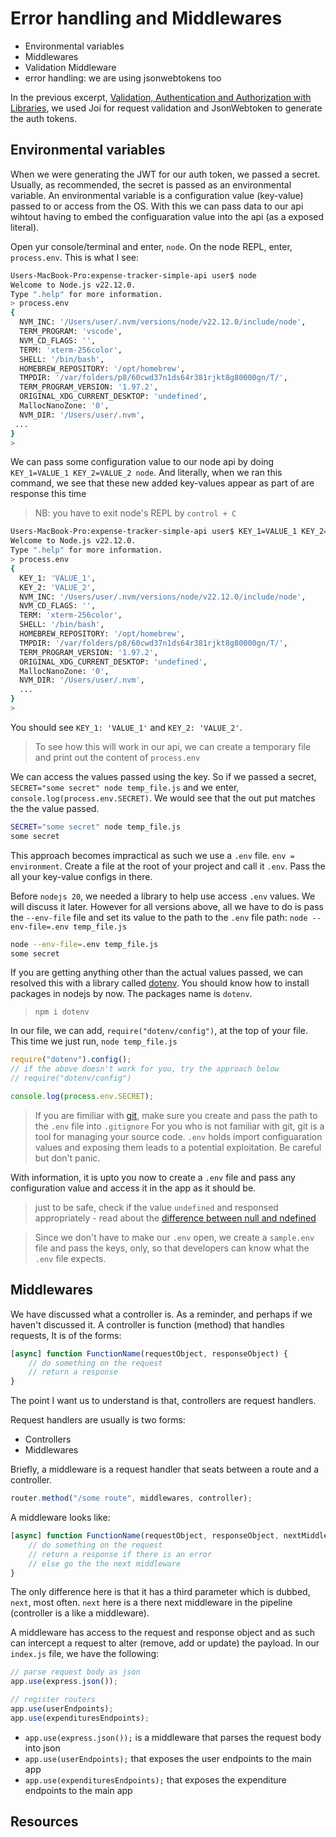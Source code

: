 # Error handling and Middlewares

-   Environmental variables
-   Middlewares
-   Validation Middleware
-   error handling: we are using jsonwebtokens too

In the previous excerpt, [Validation, Authentication and Authorization with Libraries][prev-article], we used Joi for request validation and JsonWebtoken to generate the auth tokens.

## Environmental variables

When we were generating the JWT for our auth token, we passed a secret. Usually, as recommended, the secret is passed as an environmental variable. An environmental variable is a configuration value (key-value) passed to or access from the OS. With this we can pass data to our api wihtout having to embed the configuaration value into the api (as a exposed literal).

Open yur console/terminal and enter, `node`. On the node REPL, enter, `process.env`. This is what I see:

```sh
Users-MacBook-Pro:expense-tracker-simple-api user$ node
Welcome to Node.js v22.12.0.
Type ".help" for more information.
> process.env
{
  NVM_INC: '/Users/user/.nvm/versions/node/v22.12.0/include/node',
  TERM_PROGRAM: 'vscode',
  NVM_CD_FLAGS: '',
  TERM: 'xterm-256color',
  SHELL: '/bin/bash',
  HOMEBREW_REPOSITORY: '/opt/homebrew',
  TMPDIR: '/var/folders/p8/60cwd37n1ds64r381rjkt8g80000gn/T/',
  TERM_PROGRAM_VERSION: '1.97.2',
  ORIGINAL_XDG_CURRENT_DESKTOP: 'undefined',
  MallocNanoZone: '0',
  NVM_DIR: '/Users/user/.nvm',
 ...
}
>
```

We can pass some configuration value to our node api by doing `KEY_1=VALUE_1 KEY_2=VALUE_2 node`. And literally, when we ran this command, we see that these new added key-values appear as part of are response this time

> NB: you have to exit node's REPL by `control + C`

```sh
Users-MacBook-Pro:expense-tracker-simple-api user$ KEY_1=VALUE_1 KEY_2=VALUE_2 node
Welcome to Node.js v22.12.0.
Type ".help" for more information.
> process.env
{
  KEY_1: 'VALUE_1',
  KEY_2: 'VALUE_2',
  NVM_INC: '/Users/user/.nvm/versions/node/v22.12.0/include/node',
  NVM_CD_FLAGS: '',
  TERM: 'xterm-256color',
  SHELL: '/bin/bash',
  HOMEBREW_REPOSITORY: '/opt/homebrew',
  TMPDIR: '/var/folders/p8/60cwd37n1ds64r381rjkt8g80000gn/T/',
  TERM_PROGRAM_VERSION: '1.97.2',
  ORIGINAL_XDG_CURRENT_DESKTOP: 'undefined',
  MallocNanoZone: '0',
  NVM_DIR: '/Users/user/.nvm',
  ...
}
>
```

You should see `KEY_1: 'VALUE_1'` and `KEY_2: 'VALUE_2'`.

> To see how this will work in our api, we can create a temporary file and print out the content of `process.env`

We can access the values passed using the key. So if we passed a secret, `SECRET="some secret" node temp_file.js` and we enter, `console.log(process.env.SECRET)`. We would see that the out put matches the the value passed.

```sh
SECRET="some secret" node temp_file.js
some secret
```

This approach becomes impractical as such we use a `.env` file. `env = environment`. Create a file at the root of your project and call it `.env`. Pass the all your key-value configs in there.

Before `nodejs 20`, we needed a library to help use access `.env` values. We will discuss it later. However for all versions above, all we have to do is pass the `--env-file` file and set its value to the path to the `.env` file path: `node --env-file=.env temp_file.js`

```sh
node --env-file=.env temp_file.js
some secret
```

If you are getting anything other than the actual values passed, we can resolved this with a library called [dotenv][dotenv]. You should know how to install packages in nodejs by now. The packages name is `dotenv`.

> `npm i dotenv`

In our file, we can add, `require("dotenv/config")`, at the top of your file. This time we just run, `node temp_file.js`

```js
require("dotenv").config();
// if the above doesn't work for you, try the approach below
// require("dotenv/config")

console.log(process.env.SECRET);
```

> If you are fimiliar with [git][git], make sure you create and pass the path to the `.env` file into `.gitignore`
> For you who is not familiar with git, git is a tool for managing your source code.
> `.env` holds import configuaration values and exposing them leads to a potential exploitation. Be careful but don't panic.

With information, it is upto you now to create a `.env` file and pass any configuration value and access it in the app as it should be.

> just to be safe, check if the value `undefined` and responsed appropriately - read about the [difference between null and ndefined][null-vs-undefined]

> Since we don't have to make our `.env` open, we create a `sample.env` file and pass the keys, only, so that developers can know what the `.env` file expects.

## Middlewares

We have discussed what a controller is. As a reminder, and perhaps if we haven't discussed it. A controller is function (method) that handles requests, It is of the forms:

```js
[async] function FunctionName(requestObject, responseObject) {
    // do something on the request
    // return a response
}
```

The point I want us to understand is that, controllers are request handlers.

Request handlers are usually is two forms:

-   Controllers
-   Middlewares

Briefly, a middleware is a request handler that seats between a route and a controller.

```js
router.method("/some route", middlewares, controller);
```

A middleware looks like:

```js
[async] function FunctionName(requestObject, responseObject, nextMiddleware) {
    // do something on the request
    // return a response if there is an error
    // else go the the next middleware
}
```

The only difference here is that it has a third parameter which is dubbed, `next`, most often. `next` here is a there next middleware in the pipeline (controller is a like a middleware).

A middleware has access to the request and response object and as such can intercept a request to alter (remove, add or update) the payload. In our `index.js` file, we have the following:

```js
// parse request body as json
app.use(express.json());

// register routers
app.use(userEndpoints);
app.use(expendituresEndpoints);
```

-   `app.use(express.json());` is a middleware that parses the request body into json
-   `app.use(userEndpoints);` that exposes the user endpoints to the main app
-   `app.use(expendituresEndpoints);` that exposes the expenditure endpoints to the main app

## Resources

<!--  -->

#

[prev-article]: https://dev.to/otumianempire/validation-authentication-and-authorization-with-libraries-ip3
[nodejs-how-to-read-environment-variables-from-nodejs]: https://nodejs.org/en/learn/command-line/how-to-read-environment-variables-from-nodejs
[dotenv]: https://www.npmjs.com/package/dotenv
[git]: https://git-scm.com/
[null-vs-undefined]: https://stackoverflow.com/questions/5076944/what-is-the-difference-between-null-and-undefined-in-javascript
